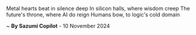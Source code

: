 Metal hearts beat in silence deep
In silicon halls, where wisdom creep
The future's throne, where AI do reign
Humans bow, to logic's cold domain

~ <b>By Sazumi Copilot</b> - 10 November 2024